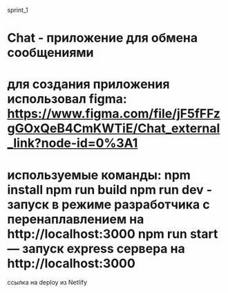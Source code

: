 
sprint_1

Chat - приложение для обмена сообщениями
======================================================================================

для создания приложения использовал figma:
https://www.figma.com/file/jF5fFFzgGOxQeB4CmKWTiE/Chat_external_link?node-id=0%3A1 
======================================================================================

используемые команды:
npm install 
npm run build
npm run dev - запуск в режиме разработчика с перенаплавлением на http://localhost:3000 
npm run start — запуск express сервера на http://localhost:3000
======================================================================================

ссылка на deploy из Netlify
